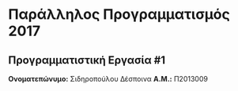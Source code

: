# Παράλληλος Προγραμματισμός 2017
## Προγραμματιστική Εργασία #1

**Ονοματεπώνυμο:** Σιδηροπούλου Δέσποινα
**Α.Μ.:** Π2013009


